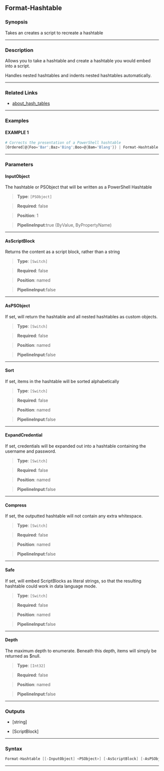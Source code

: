 Format-Hashtable
----------------
### Synopsis
Takes an creates a script to recreate a hashtable

---
### Description

Allows you to take a hashtable and create a hashtable you would embed into a script.

Handles nested hashtables and indents nested hashtables automatically.

---
### Related Links
* [about_hash_tables](about_hash_tables.md)



---
### Examples
#### EXAMPLE 1
```PowerShell
# Corrects the presentation of a PowerShell hashtable
[Ordered]@{Foo='Bar';Baz='Bing';Boo=@{Bam='Blang'}} | Format-Hashtable
```

---
### Parameters
#### **InputObject**

The hashtable or PSObject that will be written as a PowerShell Hashtable



> **Type**: ```[PSObject]```

> **Required**: false

> **Position**: 1

> **PipelineInput**:true (ByValue, ByPropertyName)



---
#### **AsScriptBlock**

Returns the content as a script block, rather than a string



> **Type**: ```[Switch]```

> **Required**: false

> **Position**: named

> **PipelineInput**:false



---
#### **AsPSObject**

If set, will return the hashtable and all nested hashtables as custom objects.



> **Type**: ```[Switch]```

> **Required**: false

> **Position**: named

> **PipelineInput**:false



---
#### **Sort**

If set, items in the hashtable will be sorted alphabetically



> **Type**: ```[Switch]```

> **Required**: false

> **Position**: named

> **PipelineInput**:false



---
#### **ExpandCredential**

If set, credentials will be expanded out into a hashtable containing the username and password.



> **Type**: ```[Switch]```

> **Required**: false

> **Position**: named

> **PipelineInput**:false



---
#### **Compress**

If set, the outputted hashtable will not contain any extra whitespace.



> **Type**: ```[Switch]```

> **Required**: false

> **Position**: named

> **PipelineInput**:false



---
#### **Safe**

If set, will embed ScriptBlocks as literal strings,
so that the resulting hashtable could work in data language mode.



> **Type**: ```[Switch]```

> **Required**: false

> **Position**: named

> **PipelineInput**:false



---
#### **Depth**

The maximum depth to enumerate.
Beneath this depth, items will simply be returned as $null.



> **Type**: ```[Int32]```

> **Required**: false

> **Position**: named

> **PipelineInput**:false



---
### Outputs
* [string]


* [ScriptBlock]




---
### Syntax
```PowerShell
Format-Hashtable [[-InputObject] <PSObject>] [-AsScriptBlock] [-AsPSObject] [-Sort] [-ExpandCredential] [-Compress] [-Safe] [-Depth <Int32>] [<CommonParameters>]
```
---
